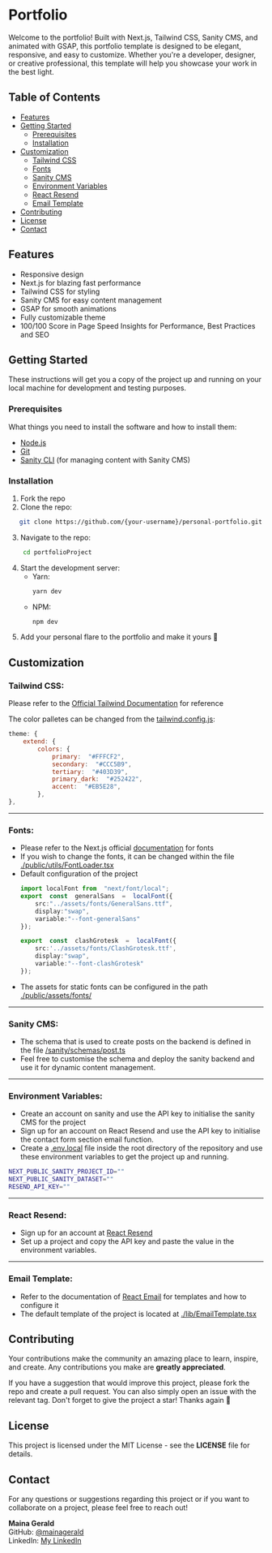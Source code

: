 
# Portfolio

Welcome to the portfolio! Built with Next.js, Tailwind CSS, Sanity CMS, and animated with GSAP, this portfolio template is designed to be elegant, responsive, and easy to customize. Whether you're a developer, designer, or creative professional, this template will help you showcase your work in the best light.

## Table of Contents
- [Features](#features)
- [Getting Started](#getting-started)
  - [Prerequisites](#prerequisites)
  - [Installation](#installation)
- [Customization](#customization)
  - [Tailwind CSS](#tailwind-css)
  - [Fonts](#fonts)
  - [Sanity CMS](#sanity-cms)
  - [Environment Variables](#environment-variables)
  - [React Resend](#react-resend)
  - [Email Template](#email-template)
- [Contributing](#contributing)
- [License](#license)
- [Contact](#contact)


## Features

- Responsive design
- Next.js for blazing fast performance
- Tailwind CSS for styling
- Sanity CMS for easy content management
- GSAP for smooth animations
- Fully customizable theme
- 100/100 Score in Page Speed Insights for Performance, Best Practices and SEO

## Getting Started

These instructions will get you a copy of the project up and running on your local machine for development and testing purposes.

### Prerequisites

What things you need to install the software and how to install them:

- [Node.js](https://nodejs.org/)
- [Git](https://git-scm.com/)
- [Sanity CLI](https://www.sanity.io/docs/getting-started-with-sanity-cli) (for managing content with Sanity CMS)

### Installation

1. Fork the repo
2. Clone the repo:
```bash
   git clone https://github.com/{your-username}/personal-portfolio.git
```
3. Navigate to the repo:
```bash
	cd portfolioProject
```
4. Start the development server:
	- Yarn:
		```bash
		yarn dev
		 ```
	- NPM:
		```bash
		npm dev
		 ```
5. Add your personal flare to the portfolio and make it yours 🤝

## Customization

### Tailwind CSS:
Please refer to the [Official Tailwind Documentation](https://tailwindcss.com/docs) for reference

The color palletes can be changed from the <u>tailwind.config.js</u>:
```js
theme: {
	extend: {
		colors: {
			primary:  "#FFFCF2",
			secondary:  "#CCC5B9",
			tertiary:  "#403D39",
			primary_dark:  "#252422",
			accent:  "#EB5E28",
		},
},
```
---
### Fonts:
- Please refer to the Next.js official [documentation](https://nextjs.org/docs/pages/building-your-application/optimizing/fonts) for fonts
- If you wish to change the fonts, it can be changed within the file <u>./public/utils/FontLoader.tsx</u>
- Default configuration of the project
	```typescript
	import localFont from  "next/font/local";
	export  const  generalSans  =  localFont({
		src:"../assets/fonts/GeneralSans.ttf",
		display:"swap",
		variable:"--font-generalSans"
	});
	
	export  const  clashGrotesk  =  localFont({
		src:'../assets/fonts/ClashGrotesk.ttf',
		display:"swap",
		variable:"--font-clashGrotesk"
	}); 
	```
- The assets for static fonts can be configured in the path <u>./public/assets/fonts/</u>
---
### Sanity CMS:
- The schema that is used to create posts on the backend is defined in the file <u>/sanity/schemas/post.ts</u>
- Feel free to customise the schema and deploy the sanity backend and use it for dynamic content management.
---
### Environment Variables:
- Create an account on sanity and use the API key to initialise the sanity CMS for the project
- Sign up for an account on React Resend and use the API key to initialise the contact form section email function.
- Create a <u>.env.local</u> file inside the root directory of the repository and use these environment variables to get the project up and running.
```bash
NEXT_PUBLIC_SANITY_PROJECT_ID=""
NEXT_PUBLIC_SANITY_DATASET=""
RESEND_API_KEY=""
```
---
### React Resend:
- Sign up for an account at [React Resend](https://resend.com/)
- Set up a project and copy the API key and paste the value in the environment variables.
---
### Email Template:
- Refer to the documentation of [React Email](https://react.email/) for templates and how to configure it
- The default template of the project is located at <u>./lib/EmailTemplate.tsx</u>
## Contributing

Your contributions make the community an amazing place to learn, inspire, and create. Any contributions you make are **greatly appreciated**.

If you have a suggestion that would improve this project, please fork the repo and create a pull request. You can also simply open an issue with the relevant tag. Don't forget to give the project a star! Thanks again 🫡
## License

This project is licensed under the MIT License - see the **LICENSE** file for details.
## Contact
For any questions or suggestions regarding this project or if you want to collaborate on a project, please feel free to reach out!

**Maina Gerald**   
GitHub: [@mainagerald](https://github.com/mainagerald)  
LinkedIn: [My LinkedIn](https://www.linkedin.com/in/flavian-maina-gerald/)

